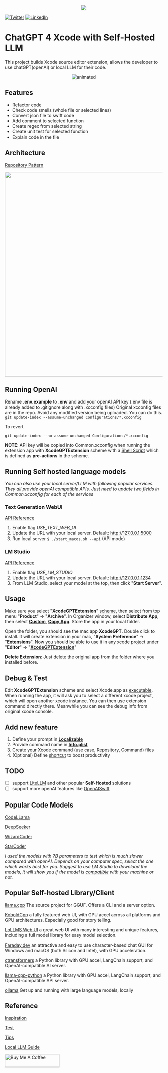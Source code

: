 <p align="center">
  <img src="Assets/Xcode-GPT.png"/>
</p>

[![Twitter](https://img.shields.io/badge/twitter-%40JackieQi-blue.svg?style=social)](https://twitter.com/JackieQi)
[![LinkedIn](https://img.shields.io/badge/LinkedIn-JackieQi-blue.svg?style=social)](https://www.linkedin.com/in/chiqi/)

# ChatGPT 4 Xcode with Self-Hosted LLM

This project builds Xcode source editor extension, allows the developer to use chatGPT(openAI) or local LLM for their code.

<p align="center">
  <img src="Assets/Explain_code.gif" alt="animated" />
</p>

## Features
* Refactor code
* Check code smells (whole file or selected lines)
* Convert json file to swift code
* Add comment to selected function
* Create regex from selected string
* Create unit test for selected function
* Explain code in the file

## Architecture
[Repository Pattern](https://medium.com/tiendeo-tech/ios-repository-pattern-in-swift-85a8c62bf436)
<p align="center">
  <img src="Assets/Mobile_Repository_Pattern.png" width="600" height="653"/>
</p>


## Running OpenAI
Rename **.env.example** to **.env** and add your openAI API key (.env file is already added to .gitignore along with .xcconfig files)
Original xcconfig files are in the repo. Avoid any modified version being uploaded. You can do this.
```git update-index --assume-unchanged Configurations/*.xcconfig```

To revert 

```git update-index --no-assume-unchanged Configurations/*.xcconfig```

**NOTE**: API key will be copied into Common.xcconfig when running the extension app with **XcodeGPTExtension** scheme with a [Shell Script](Assets/Pre-actions.png) which is defined as **pre-actions** in the scheme.


## Running Self hosted language models
*You can also use your local server/LLM with following popular services. They all provide openAI compatible APIs. Just need to update two fields in *Common.xcconfig* for each of the services*
### Text Generation WebUI
[API Reference](https://github.com/oobabooga/text-generation-webui/wiki/12-%E2%80%90-OpenAI-API)

1. Enable flag *USE_TEXT_WEB_UI* 
2. Update the URL with your local server. Default: http://127.0.0.1:5000
3. Run local server `$ ./start_macos.sh --api`  (API mode)

### LM Studio
[API Reference](https://github.com/lmstudio-ai/examples/tree/main/interstitial_API#b-test-endpoints)
1. Enable flag *USE_LM_STUDIO*
2. Update the URL with your local server. Default: http://127.0.0.1:1234
3. From LLM Studio, select your model at the top, then click "**Start Server**".

## Usage
Make sure you select "**XcodeGPTExtension**" [scheme](Assets/Scheme.png), then select from top menu "**Product**" -> "**Archive**". In Organizer window, select **Distribute App**, then select [**Custom**](Assets/Custom.png), [**Copy App**](Assets/Export.png). Store the app in your local folder. 

Open the folder, you should see the mac app **XcodeGPT**. Double click to install. It will create extension in your mac, "**System Preference**" -> "[**Extensions**](Assets/Extension.png)". Now you should be able to use it in any xcode project under "**Editor**" -> "[**XcodeGPTExtension**](Assets/Commands.png)"

**Delete Extension**: Just delete the original app from the folder where you installed before. 

## Debug & Test
Edit **XcodeGPTExtension** scheme and select Xcode.app as [executable](Assets/Executable.png). When running the app, it will ask you to select a different xcode project, which will open another xcode instance. You can then use extension command directly there. Meanwhile you can see the debug info from original xcode console.

## Add new feature
1. Define your prompt in [**Localizable**](https://github.com/JackieQi/XcodeGPT/blob/main/XcodeGPTExtension/Data/Network/ChatService/Resources/Localizable.xcstrings)
2. Provide command name in [**Info.plist**](https://github.com/JackieQi/XcodeGPT/blob/main/XcodeGPTExtension/Info.plist)
3. Create your Xcode command (use case, Repository, Command) files
4. (Optional) Define [shortcut](Assets/Key_binding.png) to boost productivity

## TODO
- [ ] support [LiteLLM](https://github.com/BerriAI/litellm) and other popular **Self-Hosted** solutions
- [ ] support more openAI features like [OpenAISwift](https://github.com/adamrushy/OpenAISwift)

## Popular Code Models
[CodeLLama](https://huggingface.co/codellama/CodeLlama-7b-Instruct-hf)

[DeepSeeker](https://huggingface.co/TheBloke/deepseek-coder-6.7B-instruct-GGUF)

[WizardCoder](https://huggingface.co/WizardLM/WizardCoder-15B-V1.0)

[StarCoder](https://huggingface.co/TheBloke/starcoderplus-GGML)

*I used the models with 7B parameters to test which is much slower compared with openAI. Depends on your computer spec, select the one which works best for you. Suggest to use LM Studio to download the models, it will show you if the model is [compatible](Assets/Model_compatibility.png) with your machine or not.*

## Popular Self-hosted Library/Client
[llama.cpp](https://github.com/ggerganov/llama.cpp) The source project for GGUF. Offers a CLI and a server option.

[KoboldCpp](https://github.com/LostRuins/koboldcpp) a fully featured web UI, with GPU accel across all platforms and GPU architectures. Especially good for story telling.

[LoLLMS Web UI](https://github.com/ParisNeo/lollms-webui) a great web UI with many interesting and unique features, including a full model library for easy model selection.

[Faraday.dev](https://faraday.dev/) an attractive and easy to use character-based chat GUI for Windows and macOS (both Silicon and Intel), with GPU acceleration.

[ctransformers](https://github.com/marella/ctransformers) a Python library with GPU accel, LangChain support, and OpenAI-compatible AI server.

[llama-cpp-python](https://github.com/abetlen/llama-cpp-python) a Python library with GPU accel, LangChain support, and OpenAI-compatible API server.

[ollama](https://ollama.ai/) Get up and running with large language models, locally

## Reference
[Inspiration](https://medium.com/globant/chatgpt-integration-in-xcode-how-to-improve-your-apps-with-ai-3bdbc34bea48)

[Test](https://developer.apple.com/documentation/xcodekit/testing_your_source_editor_extension)

[Tips](https://nshipster.com/xcode-source-extensions/)

[Local LLM Guide](https://bootcamp.uxdesign.cc/a-complete-guide-to-running-local-llm-models-3225e4913620)

<a href="https://www.buymeacoffee.com/jackieqi" target="_blank"><img src="https://cdn.buymeacoffee.com/buttons/v2/default-yellow.png" alt="Buy Me A Coffee" style="height: 41px !important;width: 174px !important;box-shadow: 0px 3px 2px 0px rgba(190, 190, 190, 0.5) !important;-webkit-box-shadow: 0px 3px 2px 0px rgba(190, 190, 190, 0.5) !important;" ></a>
